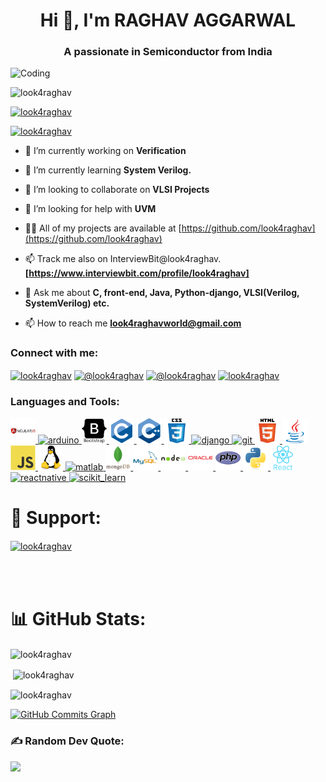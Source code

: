
<h1 align="center">Hi 👋, I'm RAGHAV AGGARWAL</h1>
<h3 align="center">A passionate in Semiconductor from India</h3>

<img align="right" alt="Coding" width="700" src="https://www.lambdatest.com/resources/images/news24.gif">
<br>

<p align="left"> <img src="https://komarev.com/ghpvc/?username=look4raghav&label=Profile%20views&color=0e75b6&style=flat" alt="look4raghav" /> </p>

<p align="left"> <a href="https://github.com/ryo-ma/github-profile-trophy"><img src="https://github-profile-trophy.vercel.app/?username=look4raghav" alt="look4raghav" /></a> </p>

<p align="left"> <a href="https://twitter.com/look4raghav" target="blank"><img src="https://img.shields.io/twitter/follow/look4raghav?logo=twitter&style=for-the-badge" alt="look4raghav" /></a> </p>

- 🔭 I’m currently working on **Verification**

- 🌱 I’m currently learning **System Verilog.**

- 👯 I’m looking to collaborate on **VLSI Projects**

- 🤝 I’m looking for help with **UVM**

- 👨‍💻 All of my projects are available at [https://github.com/look4raghav](https://github.com/look4raghav)

- 📫 Track me also on InterviewBit@look4raghav.**[https://www.interviewbit.com/profile/look4raghav]**
                                 
- 💬 Ask me about **C, front-end, Java, Python-django, VLSI(Verilog, SystemVerilog) etc.**

- 📫 How to reach me **look4raghavworld@gmail.com**

<h3 align="left">Connect with me:</h3>
<p align="left">
<a href="https://twitter.com/look4raghav" target="blank"><img align="center" src="https://raw.githubusercontent.com/rahuldkjain/github-profile-readme-generator/master/src/images/icons/Social/twitter.svg" alt="look4raghav" height="30" width="40" /></a>
<a href="https://linkedin.com/in/@look4raghav" target="blank"><img align="center" src="https://raw.githubusercontent.com/rahuldkjain/github-profile-readme-generator/master/src/images/icons/Social/linked-in-alt.svg" alt="@look4raghav" height="30" width="40" /></a>
<a href="https://fb.com/@look4raghav" target="blank"><img align="center" src="https://raw.githubusercontent.com/rahuldkjain/github-profile-readme-generator/master/src/images/icons/Social/facebook.svg" alt="@look4raghav" height="30" width="40" /></a>
<a href="https://instagram.com/look4raghav" target="blank"><img align="center" src="https://raw.githubusercontent.com/rahuldkjain/github-profile-readme-generator/master/src/images/icons/Social/instagram.svg" alt="look4raghav" height="30" width="40" /></a>
</p>

<h3 align="left">Languages and Tools:</h3>
<p align="left"> <a href="https://angular.io" target="_blank" rel="noreferrer"> <img src="https://raw.githubusercontent.com/devicons/devicon/master/icons/angularjs/angularjs-original-wordmark.svg" alt="angularjs" width="40" height="40"/> </a> <a href="https://www.arduino.cc/" target="_blank" rel="noreferrer"> <img src="https://cdn.worldvectorlogo.com/logos/arduino-1.svg" alt="arduino" width="40" height="40"/> </a> <a href="https://getbootstrap.com" target="_blank" rel="noreferrer"> <img src="https://raw.githubusercontent.com/devicons/devicon/master/icons/bootstrap/bootstrap-plain-wordmark.svg" alt="bootstrap" width="40" height="40"/> </a> <a href="https://www.cprogramming.com/" target="_blank" rel="noreferrer"> <img src="https://raw.githubusercontent.com/devicons/devicon/master/icons/c/c-original.svg" alt="c" width="40" height="40"/> </a> <a href="https://www.w3schools.com/cpp/" target="_blank" rel="noreferrer"> <img src="https://raw.githubusercontent.com/devicons/devicon/master/icons/cplusplus/cplusplus-original.svg" alt="cplusplus" width="40" height="40"/> </a> <a href="https://www.w3schools.com/css/" target="_blank" rel="noreferrer"> <img src="https://raw.githubusercontent.com/devicons/devicon/master/icons/css3/css3-original-wordmark.svg" alt="css3" width="40" height="40"/> </a> <a href="https://www.djangoproject.com/" target="_blank" rel="noreferrer"> <img src="https://cdn.worldvectorlogo.com/logos/django.svg" alt="django" width="40" height="40"/> </a> <a href="https://git-scm.com/" target="_blank" rel="noreferrer"> <img src="https://www.vectorlogo.zone/logos/git-scm/git-scm-icon.svg" alt="git" width="40" height="40"/> </a> <a href="https://www.w3.org/html/" target="_blank" rel="noreferrer"> <img src="https://raw.githubusercontent.com/devicons/devicon/master/icons/html5/html5-original-wordmark.svg" alt="html5" width="40" height="40"/> </a> <a href="https://www.java.com" target="_blank" rel="noreferrer"> <img src="https://raw.githubusercontent.com/devicons/devicon/master/icons/java/java-original.svg" alt="java" width="40" height="40"/> </a> <a href="https://developer.mozilla.org/en-US/docs/Web/JavaScript" target="_blank" rel="noreferrer"> <img src="https://raw.githubusercontent.com/devicons/devicon/master/icons/javascript/javascript-original.svg" alt="javascript" width="40" height="40"/> </a> <a href="https://www.linux.org/" target="_blank" rel="noreferrer"> <img src="https://raw.githubusercontent.com/devicons/devicon/master/icons/linux/linux-original.svg" alt="linux" width="40" height="40"/> </a> <a href="https://www.mathworks.com/" target="_blank" rel="noreferrer"> <img src="https://upload.wikimedia.org/wikipedia/commons/2/21/Matlab_Logo.png" alt="matlab" width="40" height="40"/> </a> <a href="https://www.mongodb.com/" target="_blank" rel="noreferrer"> <img src="https://raw.githubusercontent.com/devicons/devicon/master/icons/mongodb/mongodb-original-wordmark.svg" alt="mongodb" width="40" height="40"/> </a> <a href="https://www.mysql.com/" target="_blank" rel="noreferrer"> <img src="https://raw.githubusercontent.com/devicons/devicon/master/icons/mysql/mysql-original-wordmark.svg" alt="mysql" width="40" height="40"/> </a> <a href="https://nodejs.org" target="_blank" rel="noreferrer"> <img src="https://raw.githubusercontent.com/devicons/devicon/master/icons/nodejs/nodejs-original-wordmark.svg" alt="nodejs" width="40" height="40"/> </a> <a href="https://www.oracle.com/" target="_blank" rel="noreferrer"> <img src="https://raw.githubusercontent.com/devicons/devicon/master/icons/oracle/oracle-original.svg" alt="oracle" width="40" height="40"/> </a> <a href="https://www.php.net" target="_blank" rel="noreferrer"> <img src="https://raw.githubusercontent.com/devicons/devicon/master/icons/php/php-original.svg" alt="php" width="40" height="40"/> </a> <a href="https://www.python.org" target="_blank" rel="noreferrer"> <img src="https://raw.githubusercontent.com/devicons/devicon/master/icons/python/python-original.svg" alt="python" width="40" height="40"/> </a> <a href="https://reactjs.org/" target="_blank" rel="noreferrer"> <img src="https://raw.githubusercontent.com/devicons/devicon/master/icons/react/react-original-wordmark.svg" alt="react" width="40" height="40"/> </a> <a href="https://reactnative.dev/" target="_blank" rel="noreferrer"> <img src="https://reactnative.dev/img/header_logo.svg" alt="reactnative" width="40" height="40"/> </a> <a href="https://scikit-learn.org/" target="_blank" rel="noreferrer"> <img src="https://upload.wikimedia.org/wikipedia/commons/0/05/Scikit_learn_logo_small.svg" alt="scikit_learn" width="40" height="40"/> </a> </p>

# 🙌 Support:
<p><a href="https://www.buymeacoffee.com/look4raghav"> <img align="center" src="https://cdn.buymeacoffee.com/buttons/v2/default-yellow.png" height="50" width="210" alt="look4raghav" /></a></p><br><br>

# 📊 GitHub Stats:
<p><img align="center" src="https://github-readme-stats.vercel.app/api/top-langs?username=look4raghav&show_icons=true&locale=en&layout=compact" alt="look4raghav" /></p>

<p>&nbsp;<img align="center" src="https://github-readme-stats.vercel.app/api?username=look4raghav&show_icons=true&locale=en" alt="look4raghav" /></p>

<p><img align="center" src="https://github-readme-streak-stats.herokuapp.com/?user=look4raghav&" alt="look4raghav" /></p>

<a href="http://www.github.com/look4raghav"><img src="https://github-readme-activity-graph.cyclic.app/graph?username=look4raghav&bg_color=1c1917&color=3382ed&line=0891b2&point=3382ed&area_color=1c1917&area=true&hide_border=true&custom_title=GitHub%20Commits%20Graph" alt="GitHub Commits Graph" /></a>

### ✍️ Random Dev Quote:
![](https://quotes-github-readme.vercel.app/api?type=horizontal&theme=radical)

